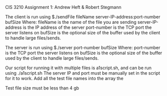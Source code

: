 CIS 3210 Assignment 1: Andrew Heft & Robert Stegmann

The client is run using $./sendFile fileName server-IP-address:port-number bufSize
Where: 
fileName is the name of the file you are sending
server-IP-address is the IP address of the server
port-number is the TCP port the server listens on
bufSize is the optional size of the buffer used by the client to handle large files/sends. 

The server is run using $./server port-number bufSize
Where: 
port-number is the TCP port the server listens on
bufSize is the optional size of the buffer used by the client to handle large files/sends. 

Our script for running it with multiple files is a1script.sh, and can be run using ./a1script.sh
The server IP and port must be manually set in the script for it to work. Add all the test file names 
into the array the 

Test file size must be less than 4 gb